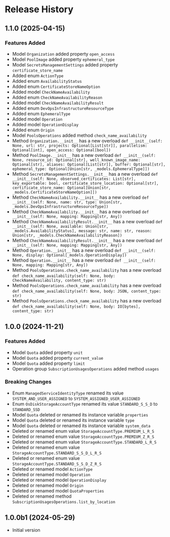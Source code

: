 # Release History

## 1.1.0 (2025-04-15)

### Features Added

  - Model `Organization` added property `open_access`
  - Model `PoolImage` added property `ephemeral_type`
  - Model `SecretsManagementSettings` added property `certificate_store_name`
  - Added enum `ActionType`
  - Added enum `AvailabilityStatus`
  - Added enum `CertificateStoreNameOption`
  - Added model `CheckNameAvailability`
  - Added enum `CheckNameAvailabilityReason`
  - Added model `CheckNameAvailabilityResult`
  - Added enum `DevOpsInfrastructureResourceType`
  - Added enum `EphemeralType`
  - Added model `Operation`
  - Added model `OperationDisplay`
  - Added enum `Origin`
  - Model `PoolsOperations` added method `check_name_availability`
  - Method `Organization.__init__` has a new overload `def __init__(self: None, url: str, projects: Optional[List[str]], parallelism: Optional[int], open_access: Optional[bool])`
  - Method `PoolImage.__init__` has a new overload `def __init__(self: None, resource_id: Optional[str], well_known_image_name: Optional[str], aliases: Optional[List[str]], buffer: Optional[str], ephemeral_type: Optional[Union[str, _models.EphemeralType]])`
  - Method `SecretsManagementSettings.__init__` has a new overload `def __init__(self: None, observed_certificates: List[str], key_exportable: bool, certificate_store_location: Optional[str], certificate_store_name: Optional[Union[str, _models.CertificateStoreNameOption]])`
  - Method `CheckNameAvailability.__init__` has a new overload `def __init__(self: None, name: str, type: Union[str, _models.DevOpsInfrastructureResourceType])`
  - Method `CheckNameAvailability.__init__` has a new overload `def __init__(self: None, mapping: Mapping[str, Any])`
  - Method `CheckNameAvailabilityResult.__init__` has a new overload `def __init__(self: None, available: Union[str, _models.AvailabilityStatus], message: str, name: str, reason: Union[str, _models.CheckNameAvailabilityReason])`
  - Method `CheckNameAvailabilityResult.__init__` has a new overload `def __init__(self: None, mapping: Mapping[str, Any])`
  - Method `Operation.__init__` has a new overload `def __init__(self: None, display: Optional[_models.OperationDisplay])`
  - Method `Operation.__init__` has a new overload `def __init__(self: None, mapping: Mapping[str, Any])`
  - Method `PoolsOperations.check_name_availability` has a new overload `def check_name_availability(self: None, body: CheckNameAvailability, content_type: str)`
  - Method `PoolsOperations.check_name_availability` has a new overload `def check_name_availability(self: None, body: JSON, content_type: str)`
  - Method `PoolsOperations.check_name_availability` has a new overload `def check_name_availability(self: None, body: IO[bytes], content_type: str)`

## 1.0.0 (2024-11-21)

### Features Added

  - Model `Quota` added property `unit`
  - Model `Quota` added property `current_value`
  - Model `Quota` added property `limit`
  - Operation group `SubscriptionUsagesOperations` added method `usages`

### Breaking Changes

  - Enum `ManagedServiceIdentityType` renamed its value `SYSTEM_AND_USER_ASSIGNED` to `SYSTEM_ASSIGNED_USER_ASSIGNED`
  - Enum `OsDiskStorageAccountType` renamed its value `STANDARD_S_S_D` to `STANDARD_SSD`
  - Model `Quota` deleted or renamed its instance variable `properties`
  - Model `Quota` deleted or renamed its instance variable `type`
  - Model `Quota` deleted or renamed its instance variable `system_data`
  - Deleted or renamed enum value `StorageAccountType.PREMIUM_L_R_S`
  - Deleted or renamed enum value `StorageAccountType.PREMIUM_Z_R_S`
  - Deleted or renamed enum value `StorageAccountType.STANDARD_L_R_S`
  - Deleted or renamed enum value `StorageAccountType.STANDARD_S_S_D_L_R_S`
  - Deleted or renamed enum value `StorageAccountType.STANDARD_S_S_D_Z_R_S`
  - Deleted or renamed model `ActionType`
  - Deleted or renamed model `Operation`
  - Deleted or renamed model `OperationDisplay`
  - Deleted or renamed model `Origin`
  - Deleted or renamed model `QuotaProperties`
  - Deleted or renamed method `SubscriptionUsagesOperations.list_by_location`

## 1.0.0b1 (2024-05-29)

- Initial version
